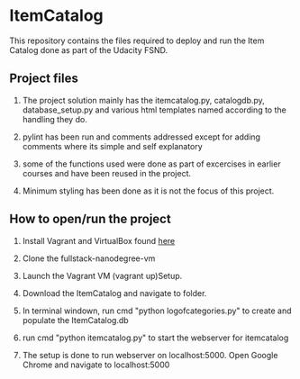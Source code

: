 # ItemCatalog

This repository contains the files required to deploy and run the Item Catalog done as part of the 
Udacity FSND.  


## Project files
   1. The project solution mainly has the itemcatalog.py, catalogdb.py, database_setup.py 
      and various html templates named according to the handling they do.

   2. pylint has been run and comments addressed except for adding comments 
      where its simple and self explanatory

   3. some of the functions used were done as part of excercises 
      in earlier courses and have been reused in the project.
   
   4. Minimum styling has been done as it is not the focus of this project. 

## How to open/run the project
   1. Install Vagrant and VirtualBox found [here](https://github.com/udacity/fullstack-nanodegree-vm)   
    
   2.  Clone the fullstack-nanodegree-vm
    
   3.  Launch the Vagrant VM (vagrant up)Setup.
    
   4.  Download the ItemCatalog and navigate to folder.
    
   5.  In terminal windown, run cmd "python logofcategories.py" to create and populate the ItemCatalog.db 
    
   6.  run cmd "python itemcatalog.py" to start the webserver for itemcatalog
    
   7.  The setup is done to run webserver on localhost:5000.  Open Google Chrome and navigate to localhost:5000
